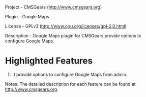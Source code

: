 Project 	- CMSGears (http://www.cmsgears.org)

Plugin  	- Google Maps

License 	- GPLv3 (http://www.gnu.org/licenses/gpl-3.0.html)

Description - Google Maps plugin for CMSGears provide options to configure Google Maps.

Highlighted Features
=========================================
1. It provide options to configure Google Maps from admin.

Notes: The detailed description for each feature can be found at http://www.cmsgears.org.
